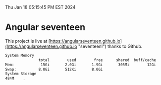 Thu Jan 18 05:15:45 PM EST 2024

# Angular seventeen


This project is live at [https://angularseventeen.github.io](https://angularseventeen.github.io "seventeen!") thanks to Github.

```bash
System Memory
               total        used        free      shared  buff/cache   available
Mem:            15Gi       2.0Gi       1.9Gi       305Mi        12Gi        13Gi
Swap:          8.0Gi       512Ki       8.0Gi
System Storage
484M	.
```
